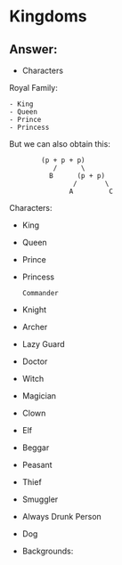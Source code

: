 # Kingdoms

## Answer:
- Characters

Royal Family:

	- King
  	- Queen
  	- Prince
  	- Princess
			

But we can also obtain this:

			(p + p + p)
			   /	  \
			  B      (p + p)
			     	/       \
			       A         C

Characters:
  - King
  - Queen
  - Prince
  - Princess
  
        Commander
  - Knight
  - Archer
  - Lazy Guard
  
  - Doctor
  - Witch
  - Magician
  - Clown
  - Elf
  
  - Beggar
  - Peasant
  - Thief
  - Smuggler
  - Always Drunk Person
  
  - Dog
  
- Backgrounds:
    
  
  
